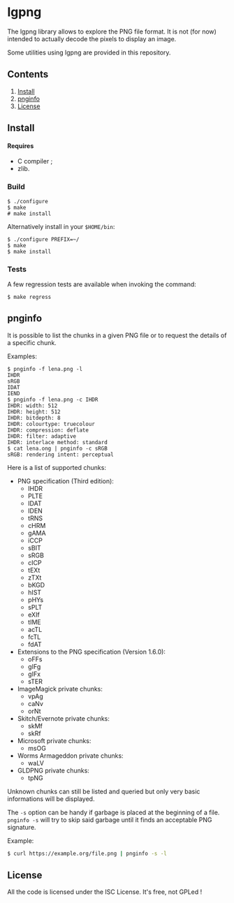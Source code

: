 # lgpng

The lgpng library allows to explore the PNG file format.
It is not (for now) intended to actually decode the pixels to display an image.

Some utilities using lgpng are provided in this repository.

## Contents

1. [Install](#install)
2. [pnginfo](#pnginfo)
3. [License](#license)

## Install

#### Requires

* C compiler ;
* zlib.

### Build

    $ ./configure
    $ make
    # make install

Alternatively install in your `$HOME/bin`:

    $ ./configure PREFIX=~/
    $ make
    $ make install

### Tests

A few regression tests are available when invoking the command:

    $ make regress

## pnginfo

It is possible to list the chunks in a given PNG file or to request the details of a specific chunk.

Examples:

```
$ pnginfo -f lena.png -l
IHDR
sRGB
IDAT
IEND
$ pnginfo -f lena.png -c IHDR
IHDR: width: 512
IHDR: height: 512
IHDR: bitdepth: 8
IHDR: colourtype: truecolour
IHDR: compression: deflate
IHDR: filter: adaptive
IHDR: interlace method: standard
$ cat lena.ong | pnginfo -c sRGB
sRGB: rendering intent: perceptual
```

Here is a list of supported chunks:

* PNG specification (Third edition):
  * IHDR
  * PLTE
  * IDAT
  * IDEN
  * tRNS
  * cHRM
  * gAMA
  * iCCP
  * sBIT
  * sRGB
  * cICP
  * tEXt
  * zTXt
  * bKGD
  * hIST
  * pHYs
  * sPLT
  * eXIf
  * tIME
  * acTL
  * fcTL
  * fdAT
* Extensions to the PNG specification (Version 1.6.0):
  * oFFs
  * gIFg
  * gIFx
  * sTER
* ImageMagick private chunks:
  * vpAg
  * caNv
  * orNt
* Skitch/Evernote private chunks:
  * skMf
  * skRf
* Microsoft private chunks:
  * msOG
* Worms Armageddon private chunks:
  * waLV
* GLDPNG private chunks:
  * tpNG

Unknown chunks can still be listed and queried but only very basic informations will be displayed.

The `-s` option can be handy if garbage is placed at the beginning of a file. `pnginfo -s` will try to skip said garbage until it finds an acceptable PNG signature.

Example:

```sh
$ curl https://example.org/file.png | pnginfo -s -l
```
## License

All the code is licensed under the ISC License.
It's free, not GPLed !
